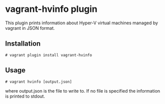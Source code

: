 # vagrant-hvinfo plugin

This plugin prints information about Hyper-V virtual machines managed by vagrant in JSON format.

## Installation
```
# vagrant plugin install vagrant-hvinfo
```

## Usage
```
# vagrant hvinfo [output.json]
```

where output.json is the file to write to. If no file is specified the information is printed to stdout.

